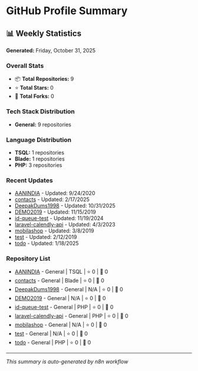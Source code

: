 # GitHub Profile Summary

## 📊 Weekly Statistics

**Generated:** Friday, October 31, 2025

### Overall Stats
- 📦 **Total Repositories:** 9
- ⭐ **Total Stars:** 0
- 🍴 **Total Forks:** 0

### Tech Stack Distribution

- **General:** 9 repositories

### Language Distribution

- **TSQL:** 1 repositories
- **Blade:** 1 repositories
- **PHP:** 3 repositories

### Recent Updates

- [AANINDIA](https://github.com/DeepakDums1998/AANINDIA) - Updated: 9/24/2020
- [contacts](https://github.com/DeepakDums1998/contacts) - Updated: 2/17/2025
- [DeepakDums1998](https://github.com/DeepakDums1998/DeepakDums1998) - Updated: 10/31/2025
- [DEMO2019](https://github.com/DeepakDums1998/DEMO2019) - Updated: 11/15/2019
- [id-queue-test](https://github.com/DeepakDums1998/id-queue-test) - Updated: 11/19/2024
- [laravel-calendly-api](https://github.com/DeepakDums1998/laravel-calendly-api) - Updated: 4/3/2023
- [mobilashop](https://github.com/DeepakDums1998/mobilashop) - Updated: 3/8/2019
- [test](https://github.com/DeepakDums1998/test) - Updated: 2/12/2019
- [todo](https://github.com/DeepakDums1998/todo) - Updated: 1/18/2025

### Repository List

- [AANINDIA](https://github.com/DeepakDums1998/AANINDIA) - General | TSQL | ⭐ 0 | 🍴 0
- [contacts](https://github.com/DeepakDums1998/contacts) - General | Blade | ⭐ 0 | 🍴 0
- [DeepakDums1998](https://github.com/DeepakDums1998/DeepakDums1998) - General | N/A | ⭐ 0 | 🍴 0
- [DEMO2019](https://github.com/DeepakDums1998/DEMO2019) - General | N/A | ⭐ 0 | 🍴 0
- [id-queue-test](https://github.com/DeepakDums1998/id-queue-test) - General | PHP | ⭐ 0 | 🍴 0
- [laravel-calendly-api](https://github.com/DeepakDums1998/laravel-calendly-api) - General | PHP | ⭐ 0 | 🍴 0
- [mobilashop](https://github.com/DeepakDums1998/mobilashop) - General | N/A | ⭐ 0 | 🍴 0
- [test](https://github.com/DeepakDums1998/test) - General | N/A | ⭐ 0 | 🍴 0
- [todo](https://github.com/DeepakDums1998/todo) - General | PHP | ⭐ 0 | 🍴 0

---

*This summary is auto-generated by n8n workflow*
